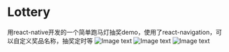 # Lottery
用react-native开发的一个简单跑马灯抽奖demo，使用了react-navigation，可以自定义奖品名称，抽奖定时等
![Image text](https://github.com/YanklQYXing/Lottery/blob/master/lottery01.png?raw=true)
![Image text](https://github.com/YanklQYXing/Lottery/blob/master/lottery02.png?raw=true)
![Image text](https://github.com/YanklQYXing/Lottery/blob/master/lottery.gif?raw=true)
